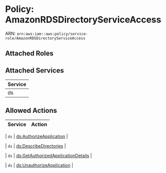 # Policy: AmazonRDSDirectoryServiceAccess

ARN: `arn:aws:iam::aws:policy/service-role/AmazonRDSDirectoryServiceAccess`

## Attached Roles

## Attached Services

| Service |
|---------|
| ds |

## Allowed Actions

| Service | Action |
|:-------:|--------|

| `ds` | [ds:AuthorizeApplication](../actions.md#ds:authorizeapplication) |

| `ds` | [ds:DescribeDirectories](../actions.md#ds:describedirectories) |

| `ds` | [ds:GetAuthorizedApplicationDetails](../actions.md#ds:getauthorizedapplicationdetails) |

| `ds` | [ds:UnauthorizeApplication](../actions.md#ds:unauthorizeapplication) |
